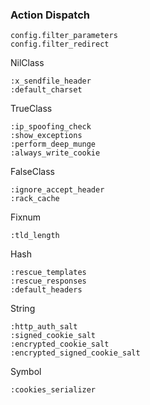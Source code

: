 ### Action Dispatch

```
config.filter_parameters
config.filter_redirect
```

NilClass

```
:x_sendfile_header
:default_charset
```

TrueClass

```
:ip_spoofing_check
:show_exceptions
:perform_deep_munge
:always_write_cookie
```

FalseClass

```
:ignore_accept_header
:rack_cache
```

Fixnum

```
:tld_length
```

Hash

```
:rescue_templates
:rescue_responses
:default_headers
```

String

```
:http_auth_salt
:signed_cookie_salt
:encrypted_cookie_salt
:encrypted_signed_cookie_salt
```

Symbol

```
:cookies_serializer
```
